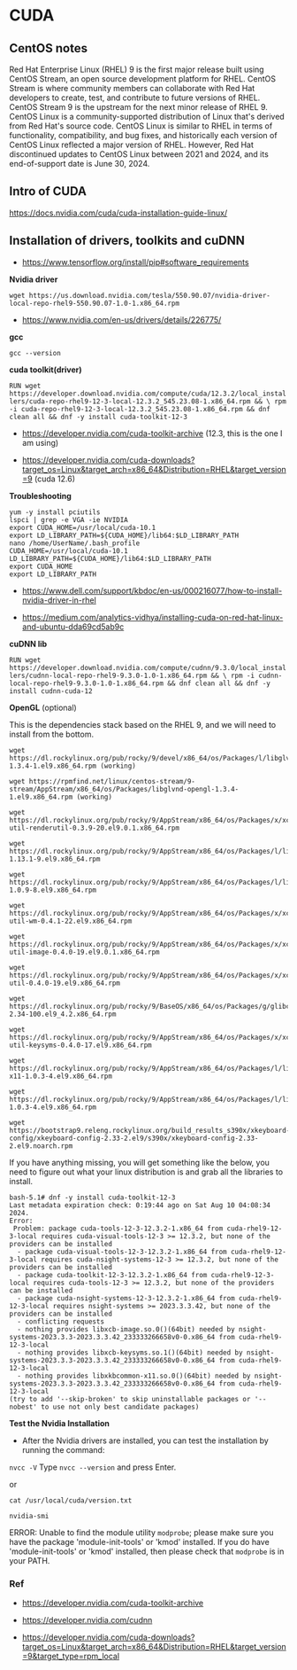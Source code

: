 # CUDA

## CentOS notes

Red Hat Enterprise Linux (RHEL) 9 is the first major release built using CentOS Stream, an open source development platform for RHEL. CentOS Stream is where community members can collaborate with Red Hat developers to create, test, and contribute to future versions of RHEL. CentOS Stream 9 is the upstream for the next minor release of RHEL 9. 
CentOS Linux is a community-supported distribution of Linux that's derived from Red Hat's source code. CentOS Linux is similar to RHEL in terms of functionality, compatibility, and bug fixes, and historically each version of CentOS Linux reflected a major version of RHEL. However, Red Hat discontinued updates to CentOS Linux between 2021 and 2024, and its end-of-support date is June 30, 2024.

## Intro of CUDA

https://docs.nvidia.com/cuda/cuda-installation-guide-linux/

## Installation of drivers, toolkits and cuDNN

* https://www.tensorflow.org/install/pip#software_requirements

**Nvidia driver**

`wget https://us.download.nvidia.com/tesla/550.90.07/nvidia-driver-local-repo-rhel9-550.90.07-1.0-1.x86_64.rpm`

* https://www.nvidia.com/en-us/drivers/details/226775/

**gcc**

`gcc --version`

**cuda toolkit(driver)**

`RUN wget https://developer.download.nvidia.com/compute/cuda/12.3.2/local_installers/cuda-repo-rhel9-12-3-local-12.3.2_545.23.08-1.x86_64.rpm && \
    rpm -i cuda-repo-rhel9-12-3-local-12.3.2_545.23.08-1.x86_64.rpm && dnf clean all && dnf -y install cuda-toolkit-12-3`

* https://developer.nvidia.com/cuda-toolkit-archive (12.3, this is the one I am using)

* https://developer.nvidia.com/cuda-downloads?target_os=Linux&target_arch=x86_64&Distribution=RHEL&target_version=9 (cuda 12.6)

**Troubleshooting**

```shell
yum -y install pciutils
lspci | grep -e VGA -ie NVIDIA
export CUDA_HOME=/usr/local/cuda-10.1
export LD_LIBRARY_PATH=${CUDA_HOME}/lib64:$LD_LIBRARY_PATH
nano /home/UserName/.bash_profile
CUDA_HOME=/usr/local/cuda-10.1
LD_LIBRARY_PATH=${CUDA_HOME}/lib64:$LD_LIBRARY_PATH
export CUDA_HOME
export LD_LIBRARY_PATH
```

* https://www.dell.com/support/kbdoc/en-us/000216077/how-to-install-nvidia-driver-in-rhel

* https://medium.com/analytics-vidhya/installing-cuda-on-red-hat-linux-and-ubuntu-dda69cd5ab9c

**cuDNN lib**

`RUN wget https://developer.download.nvidia.com/compute/cudnn/9.3.0/local_installers/cudnn-local-repo-rhel9-9.3.0-1.0-1.x86_64.rpm && \
    rpm -i cudnn-local-repo-rhel9-9.3.0-1.0-1.x86_64.rpm && dnf clean all && dnf -y install cudnn-cuda-12`

**OpenGL** (optional)

This is the dependencies stack based on the RHEL 9, and we will need to install from the bottom.

```shell
wget https://dl.rockylinux.org/pub/rocky/9/devel/x86_64/os/Packages/l/libglvnd-1.3.4-1.el9.x86_64.rpm (working)

wget https://rpmfind.net/linux/centos-stream/9-stream/AppStream/x86_64/os/Packages/libglvnd-opengl-1.3.4-1.el9.x86_64.rpm (working)

wget https://dl.rockylinux.org/pub/rocky/9/AppStream/x86_64/os/Packages/x/xcb-util-renderutil-0.3.9-20.el9.0.1.x86_64.rpm

wget https://dl.rockylinux.org/pub/rocky/9/AppStream/x86_64/os/Packages/l/libxcb-1.13.1-9.el9.x86_64.rpm

wget https://dl.rockylinux.org/pub/rocky/9/AppStream/x86_64/os/Packages/l/libXau-1.0.9-8.el9.x86_64.rpm

wget https://dl.rockylinux.org/pub/rocky/9/AppStream/x86_64/os/Packages/x/xcb-util-wm-0.4.1-22.el9.x86_64.rpm

wget https://dl.rockylinux.org/pub/rocky/9/AppStream/x86_64/os/Packages/x/xcb-util-image-0.4.0-19.el9.0.1.x86_64.rpm

wget https://dl.rockylinux.org/pub/rocky/9/AppStream/x86_64/os/Packages/x/xcb-util-0.4.0-19.el9.x86_64.rpm

wget https://dl.rockylinux.org/pub/rocky/9/BaseOS/x86_64/os/Packages/g/glibc-2.34-100.el9_4.2.x86_64.rpm

wget https://dl.rockylinux.org/pub/rocky/9/AppStream/x86_64/os/Packages/x/xcb-util-keysyms-0.4.0-17.el9.x86_64.rpm

wget https://dl.rockylinux.org/pub/rocky/9/AppStream/x86_64/os/Packages/l/libxkbcommon-x11-1.0.3-4.el9.x86_64.rpm

wget https://dl.rockylinux.org/pub/rocky/9/AppStream/x86_64/os/Packages/l/libxkbcommon-1.0.3-4.el9.x86_64.rpm

wget https://bootstrap9.releng.rockylinux.org/build_results_s390x/xkeyboard-config/xkeyboard-config-2.33-2.el9/s390x/xkeyboard-config-2.33-2.el9.noarch.rpm

```

If you have anything missing, you will get something like the below, you need to figure out what your linux distribution is and grab all the libraries to install.

```shell
bash-5.1# dnf -y install cuda-toolkit-12-3
Last metadata expiration check: 0:19:44 ago on Sat Aug 10 04:08:34 2024.
Error: 
 Problem: package cuda-tools-12-3-12.3.2-1.x86_64 from cuda-rhel9-12-3-local requires cuda-visual-tools-12-3 >= 12.3.2, but none of the providers can be installed
  - package cuda-visual-tools-12-3-12.3.2-1.x86_64 from cuda-rhel9-12-3-local requires cuda-nsight-systems-12-3 >= 12.3.2, but none of the providers can be installed
  - package cuda-toolkit-12-3-12.3.2-1.x86_64 from cuda-rhel9-12-3-local requires cuda-tools-12-3 >= 12.3.2, but none of the providers can be installed
  - package cuda-nsight-systems-12-3-12.3.2-1.x86_64 from cuda-rhel9-12-3-local requires nsight-systems >= 2023.3.3.42, but none of the providers can be installed
  - conflicting requests
  - nothing provides libxcb-image.so.0()(64bit) needed by nsight-systems-2023.3.3-2023.3.3.42_233333266658v0-0.x86_64 from cuda-rhel9-12-3-local
  - nothing provides libxcb-keysyms.so.1()(64bit) needed by nsight-systems-2023.3.3-2023.3.3.42_233333266658v0-0.x86_64 from cuda-rhel9-12-3-local
  - nothing provides libxkbcommon-x11.so.0()(64bit) needed by nsight-systems-2023.3.3-2023.3.3.42_233333266658v0-0.x86_64 from cuda-rhel9-12-3-local
(try to add '--skip-broken' to skip uninstallable packages or '--nobest' to use not only best candidate packages)
```

**Test the Nvidia Installation**

* After the Nvidia drivers are installed, you can test the installation by running the command:

`nvcc -V`
Type `nvcc --version` and press Enter.

or

`cat /usr/local/cuda/version.txt`

`nvidia-smi`

ERROR: Unable to find the module utility `modprobe`; please make sure you have the package 'module-init-tools' or 'kmod' installed.  If you do have 'module-init-tools' or 'kmod' installed, then please check that `modprobe` is in your PATH.

### Ref

* https://developer.nvidia.com/cuda-toolkit-archive

* https://developer.nvidia.com/cudnn

* https://developer.nvidia.com/cuda-downloads?target_os=Linux&target_arch=x86_64&Distribution=RHEL&target_version=9&target_type=rpm_local